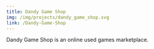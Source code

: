 ```yaml
---
title: Dandy Game Shop
img: /img/projects/dandy_game_shop.svg
link: /Dandy-Game-Shop
---
```

Dandy Game Shop is an online used games marketplace.
